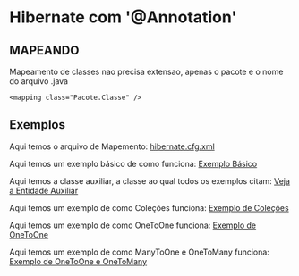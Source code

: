 # Hibernate com '@Annotation'
## MAPEANDO
Mapeamento de classes nao precisa extensao, apenas o pacote e o nome do arquivo .java

`<mapping class="Pacote.Classe" />`
## Exemplos
Aqui temos o arquivo de Mapemento: [hibernate.cfg.xml](hibernate.cfg.xml)

Aqui temos um exemplo básico de como funciona: [Exemplo Básico](Basico.java)

Aqui temos a classe auxiliar, a classe ao qual todos os exemplos citam: [Veja a Entidade Auxiliar](Auxiliar.java)

Aqui temos um exemplo de como Coleções funciona: [Exemplo de Coleções](Colecoes.java)

Aqui temos um exemplo de como OneToOne funciona: [Exemplo de OneToOne](OneOne.java)

Aqui temos um exemplo de como ManyToOne e OneToMany funciona: [Exemplo de OneToOne e OneToMany](ManyOneMany.java)
